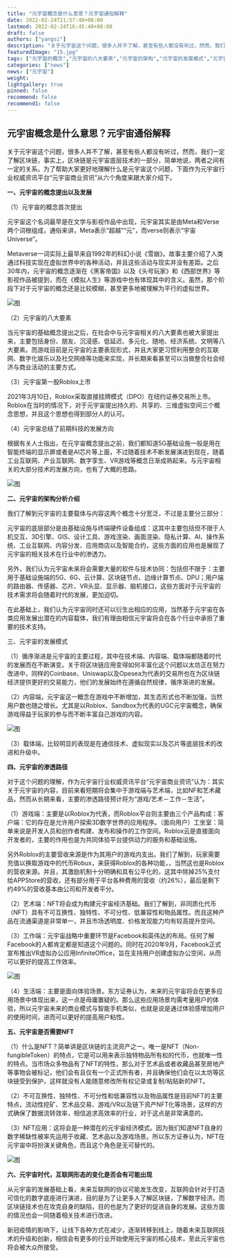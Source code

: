 ```yaml
---
title: "元宇宙概念是什么意思？元宇宙通俗解释"
date: 2022-02-24T21:57:40+08:00
lastmod: 2022-02-24T16:45:40+08:00
draft: false
authors: ["yangsi"]
description: "关于元宇宙这个问题，很多人并不了解，甚至有些人都没有听过，然而，我们一定了解区块链，事实上，区块链是元宇宙底层技术的一部分，简单地说，两者之间有一定的关系。为了帮助大家更好地理解什么是元宇宙这个问题，下面作为元宇宙行业权威资讯平台“元宇宙商业资讯”从六个角度来跟大家介绍下。"
featuredImage: "15.jpg"
tags: ["元宇宙的概念","元宇宙的八大要素","元宇宙的架构","元宇宙的发展模式","元宇宙时代"]
categories: ["news"]
news: ["元宇宙"]
weight: 
lightgallery: true
pinned: false
recommend: false
recommend1: false
---
```


##  元宇宙概念是什么意思？元宇宙通俗解释

关于元宇宙这个问题，很多人并不了解，甚至有些人都没有听过，然而，我们一定了解区块链，事实上，区块链是元宇宙底层技术的一部分，简单地说，两者之间有一定的关系。为了帮助大家更好地理解什么是元宇宙这个问题，下面作为元宇宙行业权威资讯平台“元宇宙商业资讯”从六个角度来跟大家介绍下。

**一、元宇宙的概念提出以及发展**

（1）元宇宙的概念首次提出

元宇宙这个名词最早是在文学与影视作品中出现，元宇宙其实是由Meta和Verse两个词根组成，通俗来讲，Meta表示“超越”“元”，而verse则表示“宇宙Universe”。

Metaverse一词实际上最早来自1992年的科幻小说《雪崩》。故事主要介绍了人类通过科技实现在虚拟世界中的各种活动，并且这些活动与现实并没有差距。之后30年内，元宇宙的概念逐渐在《黑客帝国》以及《头号玩家》和《西部世界》等影视作品被提到，而在《模拟人生》等游戏中也有体现其中的含义。虽然，那个阶段下对于元宇宙的概念还是比较模糊，甚至更多地被理解为平行的虚拟世界。

![图](https://pics0.baidu.com/feed/c8177f3e6709c93d90cfc8aa68850cd5d00054f5.jpeg?token=2d3cf55eeb08be71b008da9fd03ea7d1)

（2）元宇宙的八大要素

当元宇宙的基础概念提出之后，在社会中与元宇宙相关的八大要素也被大家提出来，主要包括身份、朋友、沉浸感、低延迟、多元化、随地、经济系统、文明等八大要素。而游戏目前是元宇宙的主要表现形式，并且大家更习惯利用整合的互联网、数字化娱乐以及社交网络等功能来实现，并长期来看甚至可以当做整合社会经济与商业活动的主要方式。

（3）元宇宙第一股Roblox上市

2021年3月10日，Roblox采取直接挂牌模式（DPO）在纽约证券交易所上市。Roblox在当时的情况下，对于元宇宙提出持久的、共享的、三维虚拟空间三个概念思想，并且这个思想也得到部分人的认可。

（4）元宇宙总结了前期科技的发展方向

根据有关人士指出，在元宇宙概念提出之前，我们都知道5G基础设施一般是用在智能终端的显示屏或者是AI芯片等上面，不过随着技术不断发展演进到现在，随着工业互联网、产业互联网、数字孪生、VR游戏等概念日渐成熟起来。与元宇宙相关的大部分技术的发展方向，也有了大概的思路。

![图](https://pics3.baidu.com/feed/6609c93d70cf3bc7b06e555821b84ea8cc112a5e.jpeg?token=568d7991fcce97db6eac75c20d1b4517)

**二、元宇宙的架构分析介绍**

我们了解到元宇宙的主要载体与内容这两个概念十分宽泛，不过是主要分三部分：

元宇宙的底层部分是由基础设施与终端硬件设备组成：这其中主要包括但不限于人机交互、3D引擎、GIS、设计工具、游戏渲染、画面渲染、隐私计算、AI、操作系统、工业互联网、内容分发、应用商店以及智能合约，这些方面的应用也是展现了元宇宙的相关技术在行业中的渗透力。

另外，我们认为元宇宙未来将会需要大量的软件与技术协同：包括但不限于：主要用于基础设施端的5G、6G、云计算、区块链节点、边缘计算节点、DPU；用户端的路由器、传感器、芯片、VR头显、显示器、脑机接口，这些方面对于元宇宙的技术需求将会随着时代的发展，更加迫切。

在此基础上，我们认为元宇宙同时还可以衍生出相应的应用，当然基于元宇宙在各类应用发展出潜在的内容载体，我们有理由相信元宇宙将会在各个行业中承担了重要的技术支持。

三、元宇宙的发展模式

（1）循序渐进是元宇宙的主要过程，其中在技术端、内容端、载体端都随着时代的发展而在不断演变。关于将区块链应用变得如何丰富化这个问题以太坊正在努力改进中，同样的Coinbase、Uniswap以及Opesea为代表的交易所也在为区块链经济提供更好的交易能力，他们的发展始终在遵循自然规律，循序渐进的发展。

（2）内容端，元宇宙这一概念在游戏中不断增加，其生态形式也不断加强，当然用户数也随之增长。尤其是以Roblox、Sandbox为代表的UGC元宇宙概念，确保游戏得益于玩家的参与而不断丰富自己游戏的内容。

![图](https://pics6.baidu.com/feed/fc1f4134970a304e6039189c2170538fc8175cfb.jpeg?token=26498ff3379512ac7ac82a97ff65cc80)

（3）载体端，比较明显的表现是在通信技术、虚拟现实以及芯片等底层技术的改进和升级中。

**四、元宇宙的渗透路径**

对于这个问题的理解，作为元宇宙行业权威资讯平台“元宇宙商业资讯”认为：其实关于元宇宙的内容，目前来看短期将会集中于游戏端与艺术端，比如NF和艺术藏品，然而从长期来看，主要的渗透路径预计将为“游戏/艺术－工作－生活”。

（1）游戏端：主要是以Roblox为代表，而Roblox平台则主要由三个产品构成：客户端：它的存在是允许用户探索3D数字世界的应用程序。（面向用户）工坐室：简单来说是开发人员和创作者构建、发布和操作的工作空间。Roblox云是直接面向开发者的，主要的作用也是为共同体验平台提供动力的服务和基础设施。

另外Roblox的主要营收来源是作为其用户的游戏内支出。我们了解到，玩家需要充值以换取游戏中的代币Robux，来获得Roblox的各种功能，，当然这也是Roblox的营收来源。并且，其激励机制十分明确和具有公平化的，这其中除掉25%支付给APPStore的营收，还有部分用于平台各种费用的营收（约26%），最后是剩下约49%的营收基本由公司和开发者平分。

（2）艺术端：NFT将会成为构建元宇宙经济基础。我们了解到，非同质化代币（NFT）具有不可互换性、独特性、不可分性、低兼容性和物品属性。而且这种产品在流通渠道是非常单一，并且市场透明度、价格发现能力均有较高提升空间。

（3）工作端：元宇宙战略中重要环节是Facebook和英伟达的布局。任何了解Facebook的人都肯定都是知道这个问题的。同时在2020年9月，Facebook正式宣布推出VR虚拟办公应用InfiniteOffice，旨在支持用户创建虚拟办公空间，从而可以更好的提高工作效率。

![图](https://pics4.baidu.com/feed/242dd42a2834349b64a9b4c0c353e1c737d3be0f.jpeg?token=13c01d54d8c8283476ae898922a25be9)

（4）生活端：主要是面向体验场景。东方证券认为，未来的元宇宙将会在更多应用场景中体现出来，这一点是毋庸置疑的。那么这些应用场景均需考量用户的体验，所以元宇宙未来的商业模式与智能手机类似，也就是说是通过体验感增加用户的使用时间，进而可以更好的提高用户粘性。

**五、元宇宙是否需要NFT**

（1）什么是NFT？简单讲是区块链的主流资产之一。唯一是NFT（Non-fungibleToken）的特点，它是可以用来表示独特物品所有权的代币，也就唯一性的特点。当市场众多物品有了NFT的特性，那么对于艺术品或者收藏品甚至房地产等事物会被标记，他们会有且仅有一个正式所有者，并且确保他们会在以太坊等区块链受到保护，这样就没有人能随意修改所有权记录或复制/粘贴新的NFT。

（2）不可互换性、独特性、不可分性和低兼容性以及物品属性是目前NFT的主要特点，流动性挖矿、艺术品交易、游戏/VR以及链下资产NFT化等场景，这样的方式确保了数据流转效率，相信追求高效率的行业，对于这点是非常满意的。

（3）NFT应用：这将会是一种潜在的元宇宙经济模式。因为我们知道NFT自身的数字稀缺性被率先运用于收藏、艺术品以及游戏场景。所以东方证券认为，NFT在元宇宙中将扮演关键角色，而且这个角色是无可替代的。

![图](https://pics4.baidu.com/feed/0bd162d9f2d3572ccd98cbd07fab972e63d0c383.jpeg?token=656b3a696071385e3e4158089ce34ab4)

**六、元宇宙时代，互联网形态的变化是否会有可能出现**

从元宇宙的发展基础上看，未来互联网的协议可能发生改变，互联网会针对于打造可信化的数字底座进行演进，目的是为了让更多人了解区块链，了解数字经济。而区块链技术也在攻克自身的缺陷，目的也是为了更好的促进自身的发展。这些方面的情况也会一同随着相关技术进行改进。

新冠疫情的影响下，让线下各种方式在减少，逐渐转移到线上，随着未来互联网技术的升级和创新，相信会有更多的行业开始使用元宇宙的核心技术，至此元宇宙也将会被大众所接受。

